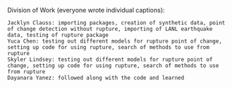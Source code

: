 Division of Work (everyone wrote individual captions):

    Jacklyn Clauss: importing packages, creation of synthetic data, point of change detection without rupture, importing of LANL earthquake data, testing of rupture package
    Yuca Chen: testing out different models for rupture point of change, setting up code for using rupture, search of methods to use from rupture
    Skyler Lindsey: testing out different models for rupture point of change, setting up code for using rupture, search of methods to use from rupture
    Dayanara Yanez: followed along with the code and learned
